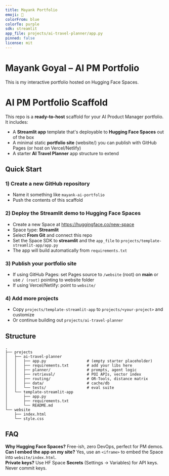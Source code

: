 ```yaml
---
title: Mayank Portfolio
emoji: 🚀
colorFrom: blue
colorTo: purple
sdk: streamlit
app_file: projects/ai-travel-planner/app.py
pinned: false
license: mit
---
```


# Mayank Goyal – AI PM Portfolio
This is my interactive portfolio hosted on Hugging Face Spaces.


# AI PM Portfolio Scaffold

This repo is a **ready-to-host** scaffold for your AI Product Manager portfolio.
It includes:
- A **Streamlit app** template that's deployable to **Hugging Face Spaces** out of the box
- A minimal static **portfolio site** (website/) you can publish with GitHub Pages (or host on Vercel/Netlify)
- A starter **AI Travel Planner** app structure to extend

## Quick Start

### 1) Create a new GitHub repository
- Name it something like `mayank-ai-portfolio`
- Push the contents of this scaffold

### 2) Deploy the Streamlit demo to Hugging Face Spaces
- Create a new Space at https://huggingface.co/new-space
- Space type: **Streamlit**
- Select **From Git** and connect this repo
- Set the Space SDK to **streamlit** and the `app_file` to `projects/template-streamlit-app/app.py`
- The app will build automatically from `requirements.txt`

### 3) Publish your portfolio site
- If using GitHub Pages: set Pages source to `/website` (root) on **main** or use `/ (root)` pointing to website folder
- If using Vercel/Netlify: point to `website/`

### 4) Add more projects
- Copy `projects/template-streamlit-app` to `projects/<your-project>` and customize
- Or continue building out `projects/ai-travel-planner`

## Structure
```
.
├── projects
│   ├── ai-travel-planner
│   │   ├── app.py                  # (empty starter placeholder)
│   │   ├── requirements.txt        # add your libs here
│   │   ├── planner/                # prompts, agent logic
│   │   ├── retrieval/              # POI APIs, vector index
│   │   ├── routing/                # OR-Tools, distance matrix
│   │   ├── data/                   # cache/db
│   │   └── tests/                  # eval suite
│   └── template-streamlit-app
│       ├── app.py
│       ├── requirements.txt
│       └── README.md
└── website
    ├── index.html
    └── style.css
```

## FAQ

**Why Hugging Face Spaces?** Free-ish, zero DevOps, perfect for PM demos.  
**Can I embed the app on my site?** Yes, use an `<iframe>` to embed the Space into `website/index.html`.  
**Private keys?** Use HF Space **Secrets** (Settings → Variables) for API keys. Never commit keys.
